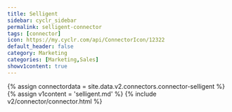 ```yaml
---
title: Selligent
sidebar: cyclr_sidebar
permalink: selligent-connector
tags: [connector]
icon: https://my.cyclr.com/api/ConnectorIcon/12322
default_header: false
category: Marketing
categories: [Marketing,Sales]
showv1content: true
---
```

{% assign connectordata = site.data.v2.connectors.connector-selligent %}
{% assign v1content = 'selligent.md' %}
{% include v2/connector/connector.html %}	